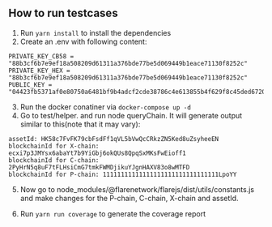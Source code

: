 ## How to run testcases
1. Run `yarn install` to install the dependencies
2. Create an .env with following content:
```
PRIVATE_KEY_CB58 = "88b3cf6b7e9ef18a508209d61311a376bde77be5d069449b1eace71130f8252c"
PRIVATE_KEY_HEX = "88b3cf6b7e9ef18a508209d61311a376bde77be5d069449b1eace71130f8252c"
PUBLIC_KEY = "04423fb5371af0e80750a6481bf9b4adcf2cde38786c4e613855b4f629f8c45ded6720e3335d1110c112c6d1c17fcbb23b9acc29ae5750a27637d385991af15190"
```
3. Run the docker conatiner via `docker-compose up -d`
4. Go to test/helper. and run node queryChain. It will generate output similar to this(note that it may vary):
```
assetId: HK58c7FvFK79cbFsdFf1qVL5bVwQcCRkzZN5Ked8uZsyheeEN
blockchainId for X-chain: ecxi7p3JMYsx6abaYt7b9YiGbj6okQUs8QpqSxMKsFwEioff1
blockchainId for C-chain: 2PyHrN5q8uF7tFLHsiCmG7tmkFWMDjikuYJgnHAXV83o8wMTFD
blockchainId for P-chain: 11111111111111111111111111111111LpoYY
```

5. Now go to node_modules/@flarenetwork/flarejs/dist/utils/constants.js and make changes for the P-chain, C-chain, X-chain and assetId.

6. Run `yarn run coverage` to generate the coverage report